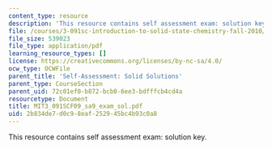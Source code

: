 ```yaml
---
content_type: resource
description: 'This resource contains self assessment exam: solution key.'
file: /courses/3-091sc-introduction-to-solid-state-chemistry-fall-2010/2b834de7d0c98eaf252945bc4b93c0a8_MIT3_091SCF09_sa9_exam_sol.pdf
file_size: 539023
file_type: application/pdf
learning_resource_types: []
license: https://creativecommons.org/licenses/by-nc-sa/4.0/
ocw_type: OCWFile
parent_title: 'Self-Assessment: Solid Solutions'
parent_type: CourseSection
parent_uid: 72c01ef0-b872-bcb0-6ee3-bdfffcb4cd4a
resourcetype: Document
title: MIT3_091SCF09_sa9_exam_sol.pdf
uid: 2b834de7-d0c9-8eaf-2529-45bc4b93c0a8
---
```

This resource contains self assessment exam: solution key.